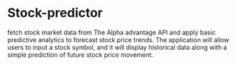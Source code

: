 # Stock-predictor
fetch stock market data from The Alpha advantage API and apply basic predictive analytics to forecast stock price trends. The application will allow users to input a stock symbol, and it will display historical data along with a simple prediction of future stock price movement.
